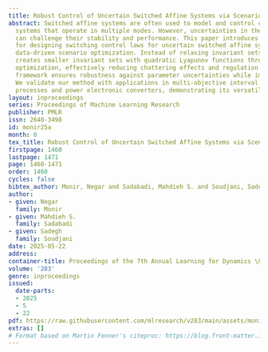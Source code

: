 ```yaml
---
title: Robust Control of Uncertain Switched Affine Systems via Scenario Optimization
abstract: Switched affine systems are often used to model and control complex dynamical
  systems that operate in multiple modes. However, uncertainties in the system matrices
  can challenge their stability and performance. This paper introduces a new approach
  for designing switching control laws for uncertain switched affine systems using
  data-driven scenario optimization. Instead of relaxing invariant sets, our method
  creates smaller invariant sets with quadratic Lyapunov functions through scenario-based
  optimization, effectively reducing chattering effects and regulation error. The
  framework ensures robustness against parameter uncertainties while improving accuracy.
  We validate our method with applications in multi-objective interval Markov decision
  processes and power electronic converters, demonstrating its versatility and effectiveness.
layout: inproceedings
series: Proceedings of Machine Learning Research
publisher: PMLR
issn: 2640-3498
id: monir25a
month: 0
tex_title: Robust Control of Uncertain Switched Affine Systems via Scenario Optimization
firstpage: 1460
lastpage: 1471
page: 1460-1471
order: 1460
cycles: false
bibtex_author: Monir, Negar and Sadabadi, Mahdieh S. and Soudjani, Sadegh
author:
- given: Negar
  family: Monir
- given: Mahdieh S.
  family: Sadabadi
- given: Sadegh
  family: Soudjani
date: 2025-05-22
address:
container-title: Proceedings of the 7th Annual Learning for Dynamics \& Control Conference
volume: '283'
genre: inproceedings
issued:
  date-parts:
  - 2025
  - 5
  - 22
pdf: https://raw.githubusercontent.com/mlresearch/v283/main/assets/monir25a/monir25a.pdf
extras: []
# Format based on Martin Fenner's citeproc: https://blog.front-matter.io/posts/citeproc-yaml-for-bibliographies/
---
```

